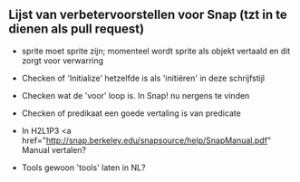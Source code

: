## Lijst van verbetervoorstellen voor Snap (tzt in te dienen als pull request)

* sprite moet sprite zijn; momenteel wordt sprite als objekt vertaald en dit zorgt voor verwarring

* Checken of 'Initialize' hetzelfde is als 'initiëren' in deze schrijfstijl
* Checken wat de 'voor' loop is. In Snap! nu nergens te vinden
* Checken of predikaat een goede vertaling is van predicate

* In H2L1P3 <a href="http://snap.berkeley.edu/snapsource/help/SnapManual.pdf"   Manual vertalen?

* Tools gewoon 'tools' laten in NL?
